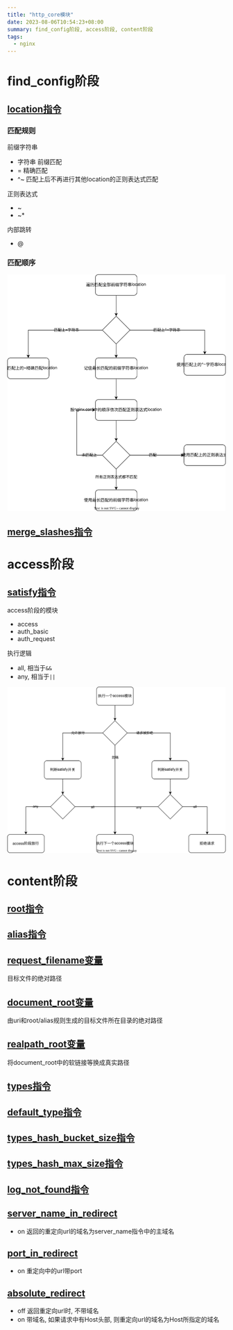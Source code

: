 ```yaml
---
title: "http_core模块"
date: 2023-08-06T10:54:23+08:00
summary: find_config阶段, access阶段, content阶段
tags:
  - nginx
---
```


# find_config阶段

## [location指令](https://nginx.org/en/docs/http/ngx_http_core_module.html#location)

### 匹配规则

前缀字符串

- 字符串 前缀匹配
- = 精确匹配
- ^~ 匹配上后不再进行其他location的正则表达式匹配

正则表达式

- ~
- ~*

内部跳转

- @

### 匹配顺序

![](location匹配顺序.drawio.svg)

## [merge_slashes指令](https://nginx.org/en/docs/http/ngx_http_core_module.html#merge_slashes)

# access阶段

## [satisfy指令](https://nginx.org/en/docs/http/ngx_http_core_module.html#satisfy)

access阶段的模块

- access
- auth_basic
- auth_request

执行逻辑

- all, 相当于`&&`
- any, 相当于`||`

![](satisfy指令判断逻辑.drawio.svg)

# content阶段

## [root指令](https://nginx.org/en/docs/http/ngx_http_core_module.html#root)

## [alias指令](https://nginx.org/en/docs/http/ngx_http_core_module.html#alias)

## [request_filename变量](https://nginx.org/en/docs/http/ngx_http_core_module.html#var_request_filename)

目标文件的绝对路径

## [document_root变量](https://nginx.org/en/docs/http/ngx_http_core_module.html#var_document_root)

由uri和root/alias规则生成的目标文件所在目录的绝对路径

## [realpath_root变量](https://nginx.org/en/docs/http/ngx_http_core_module.html#var_realpath_root)

将document_root中的软链接等换成真实路径

## [types指令](https://nginx.org/en/docs/http/ngx_http_core_module.html#types)

## [default_type指令](https://nginx.org/en/docs/http/ngx_http_core_module.html#default_type)

## [types_hash_bucket_size指令](https://nginx.org/en/docs/http/ngx_http_core_module.html#types_hash_bucket_size)

## [types_hash_max_size指令](https://nginx.org/en/docs/http/ngx_http_core_module.html#types_hash_max_size)

## [log_not_found指令](https://nginx.org/en/docs/http/ngx_http_core_module.html#log_not_found)

## [server_name_in_redirect](https://nginx.org/en/docs/http/ngx_http_core_module.html#server_name_in_redirect)

- on 返回的重定向url的域名为server_name指令中的主域名

## [port_in_redirect](https://nginx.org/en/docs/http/ngx_http_core_module.html#port_in_redirect)

- on 重定向中的url带port

## [absolute_redirect](https://nginx.org/en/docs/http/ngx_http_core_module.html#absolute_redirect)

- off 返回重定向url时, 不带域名
- on 带域名, 如果请求中有Host头部, 则重定向url的域名为Host所指定的域名
